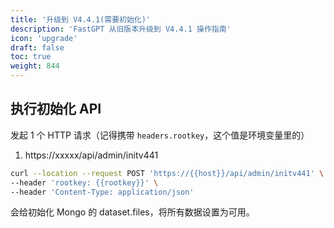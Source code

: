 ```yaml
---
title: '升级到 V4.4.1(需要初始化)'
description: 'FastGPT 从旧版本升级到 V4.4.1 操作指南'
icon: 'upgrade'
draft: false
toc: true
weight: 844
---
```


## 执行初始化 API

发起 1 个 HTTP 请求（记得携带 `headers.rootkey`，这个值是环境变量里的）

1. https://xxxxx/api/admin/initv441

```bash
curl --location --request POST 'https://{{host}}/api/admin/initv441' \
--header 'rootkey: {{rootkey}}' \
--header 'Content-Type: application/json'
```

会给初始化 Mongo 的 dataset.files，将所有数据设置为可用。

